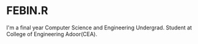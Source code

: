 # FEBIN.R

I'm a final year Computer Science and Engineering Undergrad. Student at College of Engineering Adoor(CEA).
